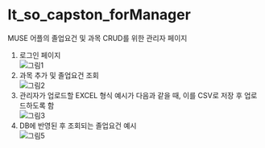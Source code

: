 # It_so_capston_forManager
MUSE 어플의 졸업요건 및 과목 CRUD를 위한 관리자 페이지  
1. 로그인 페이지  
![그림1](https://user-images.githubusercontent.com/32196586/112941753-1207e400-916a-11eb-87cb-e019d75e289c.png)
2. 과목 추가 및 졸업요건 조회  
![그림2](https://user-images.githubusercontent.com/32196586/112942051-83479700-916a-11eb-9ce2-660de5936ab0.png)
3. 관리자가 업로드할 EXCEL 형식 예시가 다음과 같을 때, 이를 CSV로 저장 후 업로드하도록 함  
![그림3](https://user-images.githubusercontent.com/32196586/112942153-a8d4a080-916a-11eb-802f-b4279db873cf.png)
4. DB에 반영된 후 조회되는 졸업요건 예시  
![그림5](https://user-images.githubusercontent.com/32196586/112942210-be49ca80-916a-11eb-8053-1b5ecf3ff584.png)
